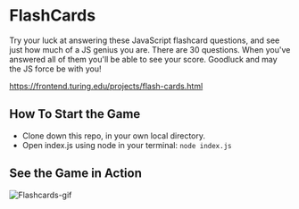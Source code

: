 # FlashCards

Try your luck at answering these JavaScript flashcard questions, and see just how much of a JS genius you are. There are 30 questions. When you've answered all of them you'll be able to see your score. Goodluck and may the JS force be with you!

https://frontend.turing.edu/projects/flash-cards.html

## How To Start the Game

- Clone down this repo, in your own local directory.
- Open index.js using node in your terminal: `node index.js`

## See the Game in Action

![Flashcards-gif](https://media.giphy.com/media/XA8fiHkIOlLD2uQvUk/giphy.gif)
